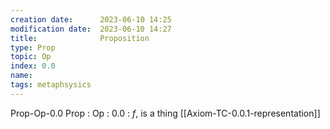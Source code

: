 ```yaml
---
creation date:		2023-06-10 14:25
modification date:	2023-06-10 14:27
title: 				Proposition
type: Prop
topic: Op
index: 0.0
name:
tags: metaphsysics 
---
```

Prop-Op-0.0
Prop : Op : 0.0 : $f$, is a thing [[Axiom-TC-0.0.1-representation]]